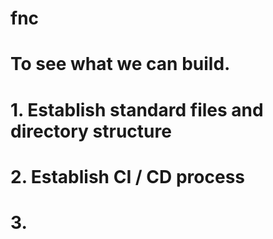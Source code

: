 # fnc

# To see what we can build.
# 1. Establish standard files and directory structure
# 2. Establish CI / CD process
# 3. 
